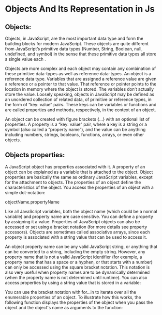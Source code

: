 # Objects And Its Representation in Js

## Objects:
Objects, in JavaScript, are the most important data type and form the building blocks for modern JavaScript. These objects are quite different from JavaScript’s primitive data types (Number, String, Boolean, null, undefined, and symbol) in the sense that these primitive data types all store a single value each .

Objects are more complex and each object may contain any combination of these primitive data-types as well as reference data-types.
An object is a reference data type. Variables that are assigned a reference value are given a reference or a pointer to that value. That reference or pointer points to the location in memory where the object is stored. The variables don’t actually store the value.
Loosely speaking, objects in JavaScript may be defined as an unordered collection of related data, of primitive or reference types, in the form of “key: value” pairs. These keys can be variables or functions and are called properties and methods, respectively, in the context of an object.

An object can be created with figure brackets {…} with an optional list of properties. A property is a “key: value” pair, where a key is a string or a symbol (also called a “property name”), and the value can be anything including numbers, strings, booleans, functions, arrays, or even other objects.

## Objects properties:

A JavaScript object has properties associated with it. A property of an object can be explained as a variable that is attached to the object. Object properties are basically the same as ordinary JavaScript variables, except for the attachment to objects. The properties of an object define the characteristics of the object. You access the properties of an object with a simple dot-notation:

objectName.propertyName

Like all JavaScript variables, both the object name (which could be a normal variable) and property name are case sensitive. You can define a property by assigning it a value.
Properties of JavaScript objects can also be accessed or set using a bracket notation (for more details see property accessors). Objects are sometimes called associative arrays, since each property is associated with a string value that can be used to access it. 

An object property name can be any valid JavaScript string, or anything that can be converted to a string, including the empty string. However, any property name that is not a valid JavaScript identifier (for example, a property name that has a space or a hyphen, or that starts with a number) can only be accessed using the square bracket notation. This notation is also very useful when property names are to be dynamically determined (when the property name is not determined until runtime).  You can also access properties by using a string value that is stored in a variable:


You can use the bracket notation with for...in to iterate over all the enumerable properties of an object. To illustrate how this works, the following function displays the properties of the object when you pass the object and the object's name as arguments to the function:




